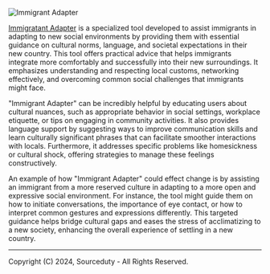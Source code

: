 ![Immigrant Adapter](https://github.com/sourceduty/Immigrant_Adapter/assets/123030236/ee40df1e-4cd8-49b8-9a03-71d9366944a7)

[Immigratant Adapter](https://chatgpt.com/g/g-CVWPS4ORg-immigrant-adapter) is a specialized tool developed to assist immigrants in adapting to new social environments by providing them with essential guidance on cultural norms, language, and societal expectations in their new country. This tool offers practical advice that helps immigrants integrate more comfortably and successfully into their new surroundings. It emphasizes understanding and respecting local customs, networking effectively, and overcoming common social challenges that immigrants might face.

"Immigrant Adapter" can be incredibly helpful by educating users about cultural nuances, such as appropriate behavior in social settings, workplace etiquette, or tips on engaging in community activities. It also provides language support by suggesting ways to improve communication skills and learn culturally significant phrases that can facilitate smoother interactions with locals. Furthermore, it addresses specific problems like homesickness or cultural shock, offering strategies to manage these feelings constructively.

An example of how "Immigrant Adapter" could effect change is by assisting an immigrant from a more reserved culture in adapting to a more open and expressive social environment. For instance, the tool might guide them on how to initiate conversations, the importance of eye contact, or how to interpret common gestures and expressions differently. This targeted guidance helps bridge cultural gaps and eases the stress of acclimatizing to a new society, enhancing the overall experience of settling in a new country.

***
Copyright (C) 2024, Sourceduty - All Rights Reserved.
